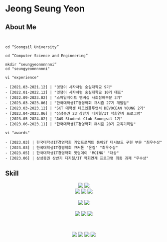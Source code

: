 # Jeong Seung Yeon


<!--
**seungyeonnnnnni/seungyeonnnnnni** is a ✨ _special_ ✨ repository because its `README.md` (this file) appears on your GitHub profile.

Here are some ideas to get you started:

- 🔭 I’m currently working on ...
- 🌱 I’m currently learning ...
- 👯 I’m looking to collaborate on ...
- 🤔 I’m looking for help with ...
- 💬 Ask me about ...
- 📫 How to reach me: ...
- 😄 Pronouns: ...
- ⚡ Fun fact: ...
-->

## About Me

```shell


cd “Soongsil University”

cd “Computer Science and Engineering”

mkdir “seungyeonnnnnni”
cd "seungyeonnnnnni"

vi "experience"

- [2021.03-2021.12] | "멋쟁이 사자처럼 숭실대학교 9기"
- [2022.01-2022.12] | "멋쟁이 사자처럼 숭실대학교 10기 대표"
- [2022.09-2023.02] | "스마일게이트 멤버십 사회참여부문 3기"
- [2023.03-2023.06] | "한국대학생IT경영학회 큐시즘 27기 개발팀"
- [2023.03-2023.12] | "SKT 대학생 테크인플루언서 DEVOCEAN YOUNG 2기"
- [2023.04-2023.06] | "삼성증권 23'상반기 디지털/IT 학회연계 프로그램"
- [2023.05-2024.02] | "AWS Student Club Soongsil 1기"
- [2023.06-2023.11] | "한국대학생IT경영학회 큐시즘 28기 교육기획팀"

vi "awards"

- [2023.03] | 한국대학생IT경영학회 기업프로젝트 동아ST 대시보드 구현 부문 "최우수상"
- [2023.03] | 한국대학생IT경영학회 큐커톤 '온길' "최우수상"
- [2023.05] | 한국대학생IT경영학회 밋업데이 'MOING' "대상"
- [2023.06] | 삼성증권 상반기 디지털/IT 학회연계 프로그램 최종 과제 "우수상"

```


## Skill

 
  
  <div align="center">
<img src="https://img.shields.io/badge/Python-3766AB?style=for-the-badge&logo=Python&logoColor=white"/></a>
<img src="https://img.shields.io/badge/Django-092E20?style=for-the-badge&logo=Django&logoColor=white"/></a>
<br>


<img src="https://img.shields.io/badge/java-007396?style=for-the-badge&logo=java&logoColor=white">
<img src="https://img.shields.io/badge/Spring-6DB33F?style=for-the-badge&logo=Spring&logoColor=white"/></a>
<img src="https://img.shields.io/badge/Spring Boot-6DB33F?style=for-the-badge&logo=SpringBoot&logoColor=white"/></a>

<br />
<br />
<img src="https://img.shields.io/badge/html-E34F26?style=for-the-badge&logo=html5&logoColor=white">
<img src="https://img.shields.io/badge/css-1572B6?style=for-the-badge&logo=css3&logoColor=white">

<br>
  <br>  
  <img src="https://img.shields.io/badge/mysql-4479A1?style=for-the-badge&logo=mysql&logoColor=white"> 

  <img src="https://img.shields.io/badge/linux-FCC624?style=for-the-badge&logo=linux&logoColor=black"> 
  <img src="https://img.shields.io/badge/amazonaws-232F3E?style=for-the-badge&logo=amazonaws&logoColor=white">
  
 <br><br>
  <img src="https://img.shields.io/badge/github-181717?style=for-the-badge&logo=github&logoColor=white">
  <img src="https://img.shields.io/badge/git-F05032?style=for-the-badge&logo=git&logoColor=white">
  <img src="https://img.shields.io/badge/Notion-000000?style=for-the-badge&logo=Notion&logoColor=white">
  <img src="https://img.shields.io/badge/Slack-4A154B?style=for-the-badge&logo=Slack&logoColor=white">
</div>
